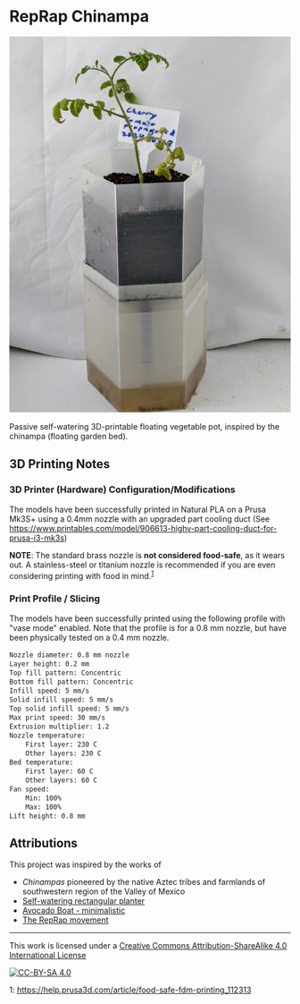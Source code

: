 # RepRap Chinampa

![](./reprap-chinampa-half-scale.jpg)

Passive self-watering 3D-printable floating vegetable pot, inspired by the chinampa (floating garden bed).

## 3D Printing Notes

### 3D Printer (Hardware) Configuration/Modifications

The models have been successfully printed in Natural PLA on a Prusa Mk3S+ using a 0.4mm nozzle with an upgraded part cooling duct (See https://www.printables.com/model/906613-highv-part-cooling-duct-for-prusa-i3-mk3s)

**NOTE**: The standard brass nozzle is **not considered food-safe**, as it wears out. A stainless-steel or titanium nozzle is recommended if you are even considering printing with food in mind.<sup>[1](#footnote1)</sup>

### Print Profile / Slicing

The models have been successfully printed using the following profile with "vase mode" enabled. Note that the profile is for a 0.8 mm nozzle, but have been physically tested on a 0.4 mm nozzle.

    Nozzle diameter: 0.8 mm nozzle
    Layer height: 0.2 mm
    Top fill pattern: Concentric
    Bottom fill pattern: Concentric
    Infill speed: 5 mm/s
    Solid infill speed: 5 mm/s
    Top solid infill speed: 5 mm/s
    Max print speed: 30 mm/s
    Extrusion multiplier: 1.2
    Nozzle temperature:
        First layer: 230 C
        Other layers: 230 C
    Bed temperature:
        First layer: 60 C
        Other layers: 60 C
    Fan speed:
        Min: 100%
        Max: 100%
    Lift height: 0.8 mm

## Attributions

This project was inspired by the works of

- *Chinampas* pioneered by the native Aztec tribes and farmlands of southwestern region of the Valley of Mexico
- [Self-watering rectangular planter](https://www.printables.com/model/57885-self-watering-rectangular-planter-with-optional-la)
- [Avocado Boat - minimalistic](https://www.printables.com/model/179070-avocado-boat-minimalistic-vase-mode)
- [The RepRap movement](https://reprap.org/)

---
This work is licensed under a [Creative Commons Attribution-ShareAlike 4.0 International License](https://creativecommons.org/licenses/by-sa/4.0/)

[![CC-BY-SA 4.0](https://licensebuttons.net/l/by-sa/4.0/88x31.png)](https://creativecommons.org/licenses/by-sa/4.0/)

<a name="footnote1">1</a>: https://help.prusa3d.com/article/food-safe-fdm-printing_112313

